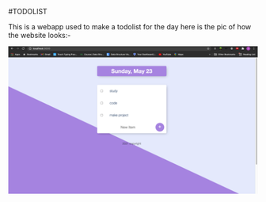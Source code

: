 #TODOLIST

This is a webapp used to make a todolist for the day
here is the pic of how the website looks:-

![todo webapp](site.png)
